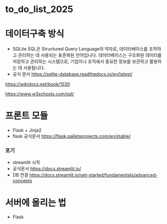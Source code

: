 # to_do_list_2025
# 데이터구축 방식
- SQLite
SQL은 Structured Query Language의 약자로, 데이터베이스를 조작하고 관리하는 데 사용되는 표준화된 언어입니다. 
데이터베이스는 구조화된 데이터를 저장하고 관리하는 시스템으로, 기업이나 조직에서 중요한 정보를 보관하고 활용하는 데 사용됩니다.
- 공식 문서
https://sqlite-database.readthedocs.io/en/latest/

https://wikidocs.net/book/1530



https://www.w3schools.com/sql/

# 프론트 모듈
- Flask + Jinja2
- flask 공식문서
https://flask.palletsprojects.com/en/stable/
###  포기
- streamlit 시작
- 공식문서
https://docs.streamlit.io/
- DB 연결
https://docs.streamlit.io/get-started/fundamentals/advanced-concepts



# 서버에 올리는 법
- Flask
